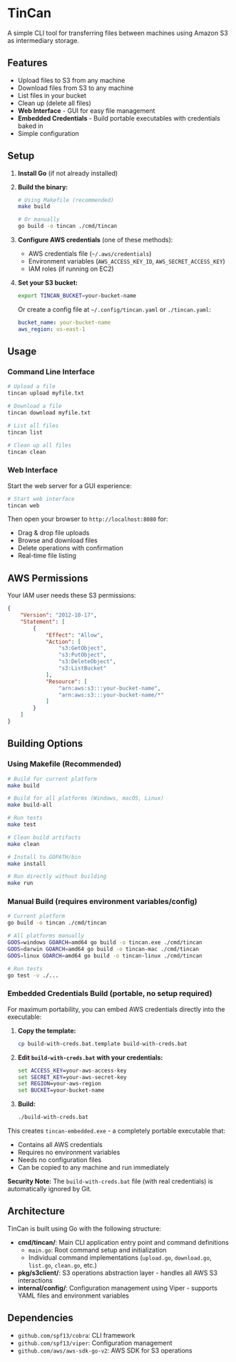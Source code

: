 # TinCan

A simple CLI tool for transferring files between machines using Amazon S3 as intermediary storage.

## Features

- Upload files to S3 from any machine
- Download files from S3 to any machine
- List files in your bucket
- Clean up (delete all files)
- **Web Interface** - GUI for easy file management
- **Embedded Credentials** - Build portable executables with credentials baked in
- Simple configuration

## Setup

1. **Install Go** (if not already installed)

2. **Build the binary:**
   ```bash
   # Using Makefile (recommended)
   make build

   # Or manually
   go build -o tincan ./cmd/tincan
   ```

3. **Configure AWS credentials** (one of these methods):
   - AWS credentials file (`~/.aws/credentials`)
   - Environment variables (`AWS_ACCESS_KEY_ID`, `AWS_SECRET_ACCESS_KEY`)
   - IAM roles (if running on EC2)

4. **Set your S3 bucket:**
   ```bash
   export TINCAN_BUCKET=your-bucket-name
   ```

   Or create a config file at `~/.config/tincan.yaml` or `./tincan.yaml`:
   ```yaml
   bucket_name: your-bucket-name
   aws_region: us-east-1
   ```

## Usage

### Command Line Interface

```bash
# Upload a file
tincan upload myfile.txt

# Download a file
tincan download myfile.txt

# List all files
tincan list

# Clean up all files
tincan clean
```

### Web Interface

Start the web server for a GUI experience:

```bash
# Start web interface
tincan web
```

Then open your browser to `http://localhost:8080` for:
- Drag & drop file uploads
- Browse and download files
- Delete operations with confirmation
- Real-time file listing

## AWS Permissions

Your IAM user needs these S3 permissions:
```json
{
    "Version": "2012-10-17",
    "Statement": [
        {
            "Effect": "Allow",
            "Action": [
                "s3:GetObject",
                "s3:PutObject",
                "s3:DeleteObject",
                "s3:ListBucket"
            ],
            "Resource": [
                "arn:aws:s3:::your-bucket-name",
                "arn:aws:s3:::your-bucket-name/*"
            ]
        }
    ]
}
```

## Building Options

### Using Makefile (Recommended)

```bash
# Build for current platform
make build

# Build for all platforms (Windows, macOS, Linux)
make build-all

# Run tests
make test

# Clean build artifacts
make clean

# Install to GOPATH/bin
make install

# Run directly without building
make run
```

### Manual Build (requires environment variables/config)

```bash
# Current platform
go build -o tincan ./cmd/tincan

# All platforms manually
GOOS=windows GOARCH=amd64 go build -o tincan.exe ./cmd/tincan
GOOS=darwin GOARCH=amd64 go build -o tincan-mac ./cmd/tincan
GOOS=linux GOARCH=amd64 go build -o tincan-linux ./cmd/tincan

# Run tests
go test -v ./...
```

### Embedded Credentials Build (portable, no setup required)

For maximum portability, you can embed AWS credentials directly into the executable:

1. **Copy the template:**
   ```bash
   cp build-with-creds.bat.template build-with-creds.bat
   ```

2. **Edit `build-with-creds.bat` with your credentials:**
   ```bat
   set ACCESS_KEY=your-aws-access-key
   set SECRET_KEY=your-aws-secret-key
   set REGION=your-aws-region
   set BUCKET=your-bucket-name
   ```

3. **Build:**
   ```bash
   ./build-with-creds.bat
   ```

This creates `tincan-embedded.exe` - a completely portable executable that:
- Contains all AWS credentials
- Requires no environment variables
- Needs no configuration files
- Can be copied to any machine and run immediately

**Security Note:** The `build-with-creds.bat` file (with real credentials) is automatically ignored by Git.

## Architecture

TinCan is built using Go with the following structure:

- **cmd/tincan/**: Main CLI application entry point and command definitions
  - `main.go`: Root command setup and initialization
  - Individual command implementations (`upload.go`, `download.go`, `list.go`, `clean.go`, etc.)
- **pkg/s3client/**: S3 operations abstraction layer - handles all AWS S3 interactions
- **internal/config/**: Configuration management using Viper - supports YAML files and environment variables

## Dependencies

- `github.com/spf13/cobra`: CLI framework
- `github.com/spf13/viper`: Configuration management
- `github.com/aws/aws-sdk-go-v2`: AWS SDK for S3 operations